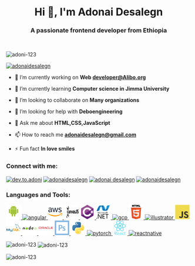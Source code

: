 

<h1 align="center">Hi 👋, I'm Adonai Desalegn</h1>
<h3 align="center">A passionate frontend developer from Ethiopia</h3>
<img align=''right'' alt=''coding''
width=''400'' src=''
     https://www.bing.com/images/search?view=detailV2&ccid=zTf6ScmD&id=6D504FF33A0968CBE6409CD601A45BAB9573885D&thid=OIP.zTf6ScmDrJBd8AFv1bai7gHaFj&mediaurl=https%3a%2f%2fmedia1.tenor.com%2fimages%2fcd37fa49c983ac905df0016fd5b6a2ee%2ftenor.gif%3fitemid%3d13165216&cdnurl=https%3a%2f%2fth.bing.com%2fth%2fid%2fR.cd37fa49c983ac905df0016fd5b6a2ee%3frik%3dXYhzlatbpAHWnA%26pid%3dImgRaw%26r%3d0&exph=480&expw=640&q=animated+coding+gif&simid=608031502602430142&FORM=IRPRST&ck=E0967AD7F6ED5CE7DA7A1D0062A32F12&selectedIndex=49''>


<p align="left"> <img src="https://komarev.com/ghpvc/?username=adoni-123&label=Profile%20views&color=0e75b6&style=flat" alt="adoni-123" /> </p>

<p align="left"> <a href="https://twitter.com/adonaidesalegn" target="blank"><img src="https://img.shields.io/twitter/follow/adonaidesalegn?logo=twitter&style=for-the-badge" alt="adonaidesalegn" /></a> </p>

- 🔭 I’m currently working on **Web developer@Alibo.org**

- 🌱 I’m currently learning **Computer science in Jimma University**

- 👯 I’m looking to collaborate on **Many organizations**

- 🤝 I’m looking for help with **Deboengineering**

- 💬 Ask me about **HTML,CSS,JavaScript**

- 📫 How to reach me **adonaidesalegn@gmail.com**

- ⚡ Fun fact **In love smiles**

<h3 align="left">Connect with me:</h3>
<p align="left">
<a href="https://dev.to/dev.to.adoni" target="blank"><img align="center" src="https://raw.githubusercontent.com/rahuldkjain/github-profile-readme-generator/master/src/images/icons/Social/devto.svg" alt="dev.to.adoni" height="30" width="40" /></a>
<a href="https://twitter.com/adonaidesalegn" target="blank"><img align="center" src="https://raw.githubusercontent.com/rahuldkjain/github-profile-readme-generator/master/src/images/icons/Social/twitter.svg" alt="adonaidesalegn" height="30" width="40" /></a>
<a href="https://fb.com/adonai desalegn" target="blank"><img align="center" src="https://raw.githubusercontent.com/rahuldkjain/github-profile-readme-generator/master/src/images/icons/Social/facebook.svg" alt="adonai desalegn" height="30" width="40" /></a>
<a href="https://instagram.com/adonaidesalegn" target="blank"><img align="center" src="https://raw.githubusercontent.com/rahuldkjain/github-profile-readme-generator/master/src/images/icons/Social/instagram.svg" alt="adonaidesalegn" height="30" width="40" /></a>
</p>

<h3 align="left">Languages and Tools:</h3>
<p align="left"> <a href="https://developer.android.com" target="_blank" rel="noreferrer"> <img src="https://raw.githubusercontent.com/devicons/devicon/master/icons/android/android-original-wordmark.svg" alt="android" width="40" height="40"/> </a> <a href="https://angular.io" target="_blank" rel="noreferrer"> <img src="https://angular.io/assets/images/logos/angular/angular.svg" alt="angular" width="40" height="40"/> </a> <a href="https://aws.amazon.com" target="_blank" rel="noreferrer"> <img src="https://raw.githubusercontent.com/devicons/devicon/master/icons/amazonwebservices/amazonwebservices-original-wordmark.svg" alt="aws" width="40" height="40"/> </a> <a href="https://canvasjs.com" target="_blank" rel="noreferrer"> <img src="https://raw.githubusercontent.com/Hardik0307/Hardik0307/master/assets/canvasjs-charts.svg" alt="canvasjs" width="40" height="40"/> </a> <a href="https://www.w3schools.com/cs/" target="_blank" rel="noreferrer"> <img src="https://raw.githubusercontent.com/devicons/devicon/master/icons/csharp/csharp-original.svg" alt="csharp" width="40" height="40"/> </a> <a href="https://dotnet.microsoft.com/" target="_blank" rel="noreferrer"> <img src="https://raw.githubusercontent.com/devicons/devicon/master/icons/dot-net/dot-net-original-wordmark.svg" alt="dotnet" width="40" height="40"/> </a> <a href="https://cloud.google.com" target="_blank" rel="noreferrer"> <img src="https://www.vectorlogo.zone/logos/google_cloud/google_cloud-icon.svg" alt="gcp" width="40" height="40"/> </a> <a href="https://www.w3.org/html/" target="_blank" rel="noreferrer"> <img src="https://raw.githubusercontent.com/devicons/devicon/master/icons/html5/html5-original-wordmark.svg" alt="html5" width="40" height="40"/> </a> <a href="https://www.adobe.com/in/products/illustrator.html" target="_blank" rel="noreferrer"> <img src="https://www.vectorlogo.zone/logos/adobe_illustrator/adobe_illustrator-icon.svg" alt="illustrator" width="40" height="40"/> </a> <a href="https://developer.mozilla.org/en-US/docs/Web/JavaScript" target="_blank" rel="noreferrer"> <img src="https://raw.githubusercontent.com/devicons/devicon/master/icons/javascript/javascript-original.svg" alt="javascript" width="40" height="40"/> </a> <a href="https://www.mysql.com/" target="_blank" rel="noreferrer"> <img src="https://raw.githubusercontent.com/devicons/devicon/master/icons/mysql/mysql-original-wordmark.svg" alt="mysql" width="40" height="40"/> </a> <a href="https://nodejs.org" target="_blank" rel="noreferrer"> <img src="https://raw.githubusercontent.com/devicons/devicon/master/icons/nodejs/nodejs-original-wordmark.svg" alt="nodejs" width="40" height="40"/> </a> <a href="https://www.oracle.com/" target="_blank" rel="noreferrer"> <img src="https://raw.githubusercontent.com/devicons/devicon/master/icons/oracle/oracle-original.svg" alt="oracle" width="40" height="40"/> </a> <a href="https://www.photoshop.com/en" target="_blank" rel="noreferrer"> <img src="https://raw.githubusercontent.com/devicons/devicon/master/icons/photoshop/photoshop-line.svg" alt="photoshop" width="40" height="40"/> </a> <a href="https://www.python.org" target="_blank" rel="noreferrer"> <img src="https://raw.githubusercontent.com/devicons/devicon/master/icons/python/python-original.svg" alt="python" width="40" height="40"/> </a> <a href="https://pytorch.org/" target="_blank" rel="noreferrer"> <img src="https://www.vectorlogo.zone/logos/pytorch/pytorch-icon.svg" alt="pytorch" width="40" height="40"/> </a> <a href="https://reactjs.org/" target="_blank" rel="noreferrer"> <img src="https://raw.githubusercontent.com/devicons/devicon/master/icons/react/react-original-wordmark.svg" alt="react" width="40" height="40"/> </a> <a href="https://reactnative.dev/" target="_blank" rel="noreferrer"> <img src="https://reactnative.dev/img/header_logo.svg" alt="reactnative" width="40" height="40"/> </a> </p>

<p><img align="left" src="https://github-readme-stats.vercel.app/api/top-langs?username=adoni-123&show_icons=true&locale=en&layout=compact" alt="adoni-123" /></p>

<p>&nbsp;<img align="center" src="https://github-readme-stats.vercel.app/api?username=adoni-123&show_icons=true&locale=en" alt="adoni-123" /></p>

<p><img align="center" src="https://github-readme-streak-stats.herokuapp.com/?user=adoni-123&" alt="adoni-123" /></p>
